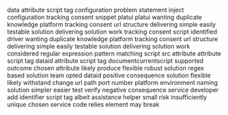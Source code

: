 data attribute script tag configuration problem statement inject configuration tracking consent snippet platui platui wanting duplicate knowledge platform tracking consent url structure delivering simple easily testable solution delivering solution work tracking consent script identified driver wanting duplicate knowledge platform tracking consent url structure delivering simple easily testable solution delivering solution work considered regular expression pattern matching script src attribute attribute script tag dataid attribute script tag documentcurrentscript supported outcome chosen attribute likely produce flexible robust solution regex based solution team opted dataid positive consequence solution flexible likely withstand change url path port number platform environment naming solution simpler easier test verify negative consequence service developer add identifier script tag albeit assistance helper small risk insufficiently unique chosen service code relies element may break